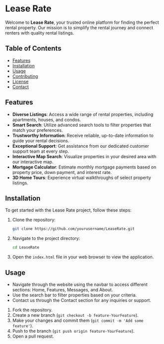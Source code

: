 # Lease Rate

Welcome to **Lease Rate**, your trusted online platform for finding the perfect rental property. Our mission is to simplify the rental journey and connect renters with quality rental listings.

## Table of Contents
- [Features](#features)
- [Installation](#installation)
- [Usage](#usage)
- [Contributing](#contributing)
- [License](#license)
- [Contact](#contact)

## Features
- **Diverse Listings**: Access a wide range of rental properties, including apartments, houses, and condos.
- **Smart Search**: Utilize advanced search tools to filter properties that match your preferences.
- **Trustworthy Information**: Receive reliable, up-to-date information to guide your rental decisions.
- **Exceptional Support**: Get assistance from our dedicated customer support team at every step.
- **Interactive Map Search**: Visualize properties in your desired area with our interactive map.
- **Mortgage Calculator**: Estimate monthly mortgage payments based on property price, down payment, and interest rate.
- **3D Home Tours**: Experience virtual walkthroughs of select property listings.

## Installation
To get started with the Lease Rate project, follow these steps:

1. Clone the repository:
   ```bash
   git clone https://github.com/yourusername/LeaseRate.git
   ```
   
2. Navigate to the project directory:
   ```bash
   cd LeaseRate
   ```

3. Open the `index.html` file in your web browser to view the application.

## Usage
- Navigate through the website using the navbar to access different sections: Home, Features, Messages, and About.
- Use the search bar to filter properties based on your criteria.
- Contact us through the Contact section for any inquiries or support.

1. Fork the repository.
2. Create a new branch (`git checkout -b feature-YourFeature`).
3. Make your changes and commit them (`git commit -m 'Add some feature'`).
4. Push to the branch (`git push origin feature-YourFeature`).
5. Open a pull request.
